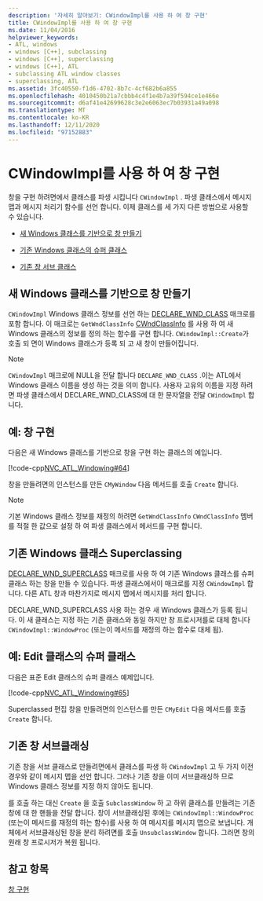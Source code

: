 ```yaml
---
description: '자세히 알아보기: CWindowImpl를 사용 하 여 창 구현'
title: CWindowImpl를 사용 하 여 창 구현
ms.date: 11/04/2016
helpviewer_keywords:
- ATL, windows
- windows [C++], subclassing
- windows [C++], superclassing
- windows [C++], ATL
- subclassing ATL window classes
- superclassing, ATL
ms.assetid: 3fc40550-f1d6-4702-8b7c-4cf682b6a855
ms.openlocfilehash: 4010450b21a7cbbb4c4f1e4b7a39f594ce1e466e
ms.sourcegitcommit: d6af41e42699628c3e2e6063ec7b03931a49a098
ms.translationtype: MT
ms.contentlocale: ko-KR
ms.lasthandoff: 12/11/2020
ms.locfileid: "97152883"
---
```

# <a name="implementing-a-window-with-cwindowimpl"></a>CWindowImpl를 사용 하 여 창 구현

창을 구현 하려면에서 클래스를 파생 시킵니다 `CWindowImpl` . 파생 클래스에서 메시지 맵과 메시지 처리기 함수를 선언 합니다. 이제 클래스를 세 가지 다른 방법으로 사용할 수 있습니다.

- [새 Windows 클래스를 기반으로 창 만들기](#_atl_creating_a_window_based_on_a_new_windows_class)

- [기존 Windows 클래스의 슈퍼 클래스](#_atl_superclassing_an_existing_windows_class)

- [기존 창 서브 클래스](#_atl_subclassing_an_existing_window)

## <a name="creating-a-window-based-on-a-new-windows-class"></a><a name="_atl_creating_a_window_based_on_a_new_windows_class"></a> 새 Windows 클래스를 기반으로 창 만들기

`CWindowImpl` Windows 클래스 정보를 선언 하는 [DECLARE_WND_CLASS](reference/window-class-macros.md#declare_wnd_class) 매크로를 포함 합니다. 이 매크로는 `GetWndClassInfo` [CWndClassInfo](../atl/reference/cwndclassinfo-class.md) 를 사용 하 여 새 Windows 클래스의 정보를 정의 하는 함수를 구현 합니다. `CWindowImpl::Create`가 호출 되 면이 Windows 클래스가 등록 되 고 새 창이 만들어집니다.

> [!NOTE]
> `CWindowImpl` 매크로에 NULL을 전달 합니다 `DECLARE_WND_CLASS` .이는 ATL에서 Windows 클래스 이름을 생성 하는 것을 의미 합니다. 사용자 고유의 이름을 지정 하려면 파생 클래스에서 DECLARE_WND_CLASS에 대 한 문자열을 전달 `CWindowImpl` 합니다.

## <a name="example-implement-a-window"></a>예: 창 구현

다음은 새 Windows 클래스를 기반으로 창을 구현 하는 클래스의 예입니다.

[!code-cpp[NVC_ATL_Windowing#64](../atl/codesnippet/cpp/implementing-a-window-with-cwindowimpl_1.h)]

창을 만들려면의 인스턴스를 만든 `CMyWindow` 다음 메서드를 호출 `Create` 합니다.

> [!NOTE]
> 기본 Windows 클래스 정보를 재정의 하려면 `GetWndClassInfo` `CWndClassInfo` 멤버를 적절 한 값으로 설정 하 여 파생 클래스에서 메서드를 구현 합니다.

## <a name="superclassing-an-existing-windows-class"></a><a name="_atl_superclassing_an_existing_windows_class"></a> 기존 Windows 클래스 Superclassing

[DECLARE_WND_SUPERCLASS](reference/window-class-macros.md#declare_wnd_superclass) 매크로를 사용 하 여 기존 Windows 클래스를 슈퍼 클래스 하는 창을 만들 수 있습니다. 파생 클래스에서이 매크로를 지정 `CWindowImpl` 합니다. 다른 ATL 창과 마찬가지로 메시지 맵에서 메시지를 처리 합니다.

DECLARE_WND_SUPERCLASS 사용 하는 경우 새 Windows 클래스가 등록 됩니다. 이 새 클래스는 지정 하는 기존 클래스와 동일 하지만 창 프로시저를로 대체 합니다 `CWindowImpl::WindowProc` (또는이 메서드를 재정의 하는 함수로 대체 됨).

## <a name="example-superclass-the-edit-class"></a>예: Edit 클래스의 슈퍼 클래스

다음은 표준 Edit 클래스의 슈퍼 클래스 예제입니다.

[!code-cpp[NVC_ATL_Windowing#65](../atl/codesnippet/cpp/implementing-a-window-with-cwindowimpl_2.h)]

Superclassed 편집 창을 만들려면의 인스턴스를 만든 `CMyEdit` 다음 메서드를 호출 `Create` 합니다.

## <a name="subclassing-an-existing-window"></a><a name="_atl_subclassing_an_existing_window"></a> 기존 창 서브클래싱

기존 창을 서브 클래스로 만들려면에서 클래스를 파생 하 `CWindowImpl` 고 두 가지 이전 경우와 같이 메시지 맵을 선언 합니다. 그러나 기존 창을 이미 서브클래싱하 므로 Windows 클래스 정보를 지정 하지 않아도 됩니다.

를 호출 하는 대신 `Create` 을 호출 `SubclassWindow` 하 고 하위 클래스를 만들려는 기존 창에 대 한 핸들을 전달 합니다. 창이 서브클래싱된 후에는 `CWindowImpl::WindowProc` (또는이 메서드를 재정의 하는 함수)를 사용 하 여 메시지를 메시지 맵으로 보냅니다. 개체에서 서브클래싱된 창을 분리 하려면를 호출 `UnsubclassWindow` 합니다. 그러면 창의 원래 창 프로시저가 복원 됩니다.

## <a name="see-also"></a>참고 항목

[창 구현](../atl/implementing-a-window.md)
